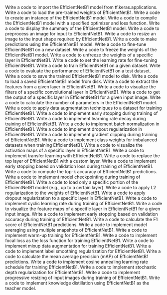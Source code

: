 Write a code to import the EfficientNetB1 model from tf.keras.applications.
Write a code to load the pre-trained weights of EfficientNetB1.
Write a code to create an instance of the EfficientNetB1 model.
Write a code to compile the EfficientNetB1 model with a specified optimizer and loss function.
Write a code to display the summary of the EfficientNetB1 model.
Write a code to preprocess an image for input to EfficientNetB1.
Write a code to resize an image to the input shape required by EfficientNetB1.
Write a code to make predictions using the EfficientNetB1 model.
Write a code to fine-tune EfficientNetB1 on a new dataset.
Write a code to freeze the weights of the EfficientNetB1 model.
Write a code to unfreeze the weights of a specific layer in EfficientNetB1.
Write a code to set the learning rate for fine-tuning EfficientNetB1.
Write a code to train EfficientNetB1 on a given dataset.
Write a code to evaluate the performance of EfficientNetB1 on a test dataset.
Write a code to save the trained EfficientNetB1 model to disk.
Write a code to load a saved EfficientNetB1 model from disk.
Write a code to extract the features from a given layer in EfficientNetB1.
Write a code to visualize the filters of a specific convolutional layer in EfficientNetB1.
Write a code to get the output of a specific layer in EfficientNetB1 for a given input image.
Write a code to calculate the number of parameters in the EfficientNetB1 model.
Write a code to apply data augmentation techniques to a dataset for training EfficientNetB1.
Write a code to implement early stopping during training of EfficientNetB1.
Write a code to implement learning rate decay during training of EfficientNetB1.
Write a code to implement batch normalization in EfficientNetB1.
Write a code to implement dropout regularization in EfficientNetB1.
Write a code to implement gradient clipping during training of EfficientNetB1.
Write a code to implement class weights for imbalanced datasets when training EfficientNetB1.
Write a code to visualize the activation maps of a specific layer in EfficientNetB1.
Write a code to implement transfer learning with EfficientNetB1.
Write a code to replace the top layer of EfficientNetB1 with a custom layer.
Write a code to implement early stopping based on validation loss during training of EfficientNetB1.
Write a code to compute the top-k accuracy of EfficientNetB1 predictions.
Write a code to implement model checkpointing during training of EfficientNetB1.
Write a code to load only a specific portion of the EfficientNetB1 model (e.g., up to a certain layer).
Write a code to apply L2 regularization to the weights of EfficientNetB1.
Write a code to apply dropout regularization to a specific layer in EfficientNetB1.
Write a code to implement cyclic learning rate during training of EfficientNetB1.
Write a code to visualize the feature maps of a specific layer in EfficientNetB1 for a given input image.
Write a code to implement early stopping based on validation accuracy during training of EfficientNetB1.
Write a code to calculate the F1 score of EfficientNetB1 predictions.
Write a code to implement model averaging using multiple snapshots of EfficientNetB1.
Write a code to implement warm-up training for EfficientNetB1.
Write a code to implement focal loss as the loss function for training EfficientNetB1.
Write a code to implement mixup data augmentation for training EfficientNetB1.
Write a code to implement label smoothing regularization for EfficientNetB1.
Write a code to calculate the mean average precision (mAP) of EfficientNetB1 predictions.
Write a code to implement cosine annealing learning rate schedule for training EfficientNetB1.
Write a code to implement stochastic depth regularization for EfficientNetB1.
Write a code to implement progressive resizing of input images during training of EfficientNetB1.
Write a code to implement knowledge distillation using EfficientNetB1 as the teacher model.